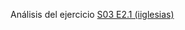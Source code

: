 Análisis del ejercicio
[S03 E2.1 (iiglesias)](https://docs.google.com/document/d/1lKUDYv90iRugTS-Q7l8SszHSvOnKCClE12rbUy0wbSU/edit#heading=h.rmlzy12qianh)
